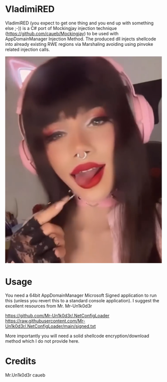 # VladimiRED

VladimiRED (you expect to get one thing and you end up with something else ;-)) is a C# port of Mockingjay injection technique (https://github.com/caueb/Mockingjay) to be used with AppDomainManager Injection Method.
The produced dll injects shellcode into already existing RWE regions via Marshaling avoiding using pinvoke related injection calls.

![image](https://github.com/kapellos/VladimiRED/blob/main/VladimiRED.png)

# Usage
You need a 64bit AppDomainManager Microsoft Signed application to run this (unless you revert this to a standard console application). 
I suggest the excellent resources from Mr. Mr-Un1k0d3r

https://github.com/Mr-Un1k0d3r/.NetConfigLoader
https://raw.githubusercontent.com/Mr-Un1k0d3r/.NetConfigLoader/main/signed.txt

More importantly you will need a solid shellcode encryption/download method which I do not provide here.

# Credits
Mr.Un1k0d3r
caueb


